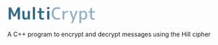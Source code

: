 <img src="https://raw.githubusercontent.com/sng1488/Cryptography-Project/spencer-develop/Logo/Color%20Logo.png" width=200>

A C++ program to encrypt and decrypt messages using the Hill cipher
